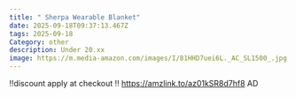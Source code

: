 ```yaml
---
title: " Sherpa Wearable Blanket"
date: 2025-09-18T09:37:13.467Z
tags: 2025-09-18
Category: other
description: Under 20.xx
image: https://m.media-amazon.com/images/I/81HHD7uei6L._AC_SL1500_.jpg
---
```

‼️discount apply at checkout ‼️
https://amzlink.to/az01kSR8d7hf8
AD